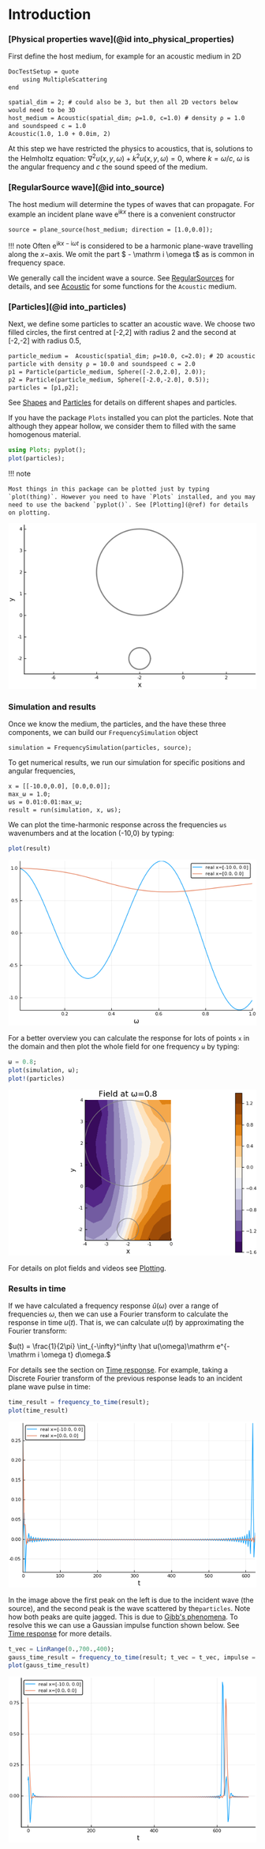 # Introduction


### [Physical properties wave](@id into_physical_properties)

First define the host medium, for example for an acoustic medium in 2D

```@meta
DocTestSetup = quote
    using MultipleScattering
end
```

```jldoctest intro
spatial_dim = 2; # could also be 3, but then all 2D vectors below would need to be 3D
host_medium = Acoustic(spatial_dim; ρ=1.0, c=1.0) # density ρ = 1.0 and soundspeed c = 1.0
Acoustic(1.0, 1.0 + 0.0im, 2)
```
At this step we have restricted the physics to acoustics, that is, solutions to the Helmholtz equation: $\nabla^2 u(x,y,\omega) + k^2 u(x,y,\omega) = 0$, where $k = \omega/c$, $\omega$ is the angular frequency and $c$ the sound speed of the medium.

### [RegularSource wave](@id into_source)

The host medium will determine the types of waves that can propagate. For example an incident plane wave $\mathrm e^{ \mathrm i k x}$ there is a convenient constructor
```jldoctest intro
source = plane_source(host_medium; direction = [1.0,0.0]);
```
!!! note
    Often $\mathrm e^{ \mathrm i k x - \mathrm i \omega t}$ is considered to be a harmonic plane-wave travelling along the $x-$axis. We omit the part $ - \mathrm i \omega t$ as is common in frequency space.  


We generally call the incident wave a source. See [RegularSources](@ref) for details, and see [Acoustic](@ref) for some functions for the `Acoustic` medium.

### [Particles](@id into_particles)

Next, we define some particles to scatter an acoustic wave. We choose two filled circles, the first centred at [-2,2] with radius 2 and the second at [-2,-2] with radius 0.5,
```jldoctest intro
particle_medium =  Acoustic(spatial_dim; ρ=10.0, c=2.0); # 2D acoustic particle with density ρ = 10.0 and soundspeed c = 2.0
p1 = Particle(particle_medium, Sphere([-2.0,2.0], 2.0));
p2 = Particle(particle_medium, Sphere([-2.0,-2.0], 0.5));
particles = [p1,p2];
```
See [Shapes](@ref) and [Particles](@ref) for details on different shapes and particles.

If you have the package `Plots` installed you can plot the particles. Note that although they appear hollow, we consider them to filled with the same homogenous material.
```julia
using Plots; pyplot();
plot(particles);
```
!!! note

    Most things in this package can be plotted just by typing `plot(thing)`. However you need to have `Plots` installed, and you may need to use the backend `pyplot()`. See [Plotting](@ref) for details on plotting.
![Plot of response against wavenumber](../example/intro/two_particles.png)



### Simulation and results

Once we know the medium, the particles, and the have these three components, we can build our `FrequencySimulation` object
```jldoctest intro
simulation = FrequencySimulation(particles, source);
```

To get numerical results, we run our simulation for specific positions and angular frequencies,
```jldoctest intro
x = [[-10.0,0.0], [0.0,0.0]];
max_ω = 1.0;
ωs = 0.01:0.01:max_ω;
result = run(simulation, x, ωs);
```

We can plot the time-harmonic response across the frequencies `ωs` wavenumbers and at the location (-10,0) by typing:
```julia
plot(result)
```
![Plot of response against wavenumber](../example/intro/plot_result.png)

For a better overview you can calculate the response for lots of points `x` in the domain and then plot the whole field for one frequency `ω` by typing:
```julia
ω = 0.8;
plot(simulation, ω);
plot!(particles)
```
![Plot real part of acoustic field](../example/intro/plot_field.png)

For details on plot fields and videos see [Plotting](@ref).

### Results in time

If we have calculated a frequency response $\hat u(\omega)$ over a range of frequencies $\omega$, then we can use a Fourier transform to calculate the response in time $u(t)$. That is, we can calculate $u(t)$ by approximating the Fourier transform:

$u(t) = \frac{1}{2\pi} \int_{-\infty}^\infty \hat u(\omega)\mathrm e^{-\mathrm i \omega t} d\omega.$

For details see the section on [Time response](@ref). For example, taking a Discrete Fourier transform of the previous response leads to an incident plane wave pulse in time:

```julia
time_result = frequency_to_time(result);
plot(time_result)
```
![Plot real part of acoustic field](../example/intro/plot_time_result.png)

In the image above the first peak on the left is due to the incident wave (the source), and the second peak is the wave scattered by the`particles`. Note how both peaks are quite jagged. This is due to [Gibb's phenomena](https://en.wikipedia.org/wiki/Gibbs_phenomenon). To resolve this we can use a Gaussian impulse function shown below. See [Time response](@ref) for more details.
```julia
t_vec = LinRange(0.,700.,400);
gauss_time_result = frequency_to_time(result; t_vec = t_vec, impulse = GaussianImpulse(max_ω));
plot(gauss_time_result)
```
![Plot real part of acoustic field](../example/intro/plot_gauss_result.png)
